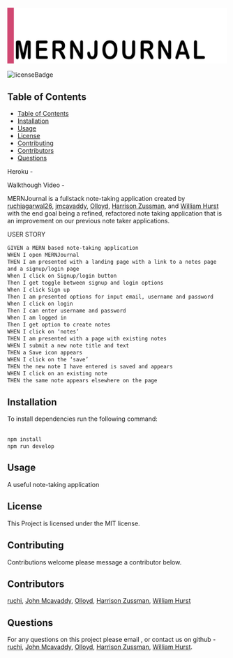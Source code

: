 ![Application Logo](./assets/MERNJournal-1.png)

![licenseBadge](https://img.shields.io/badge/License-MIT-red)

## Table of Contents

- [Table of Contents](#table-of-contents)
- [Installation](#installation)
- [Usage](#usage)
- [License](#license)
- [Contributing](#contributing)
- [Contributors](#contributors)
- [Questions](#questions)


Heroku -

Walkthough Video -

MERNJournal is a fullstack note-taking application created by [ruchiagarwal26](https://github.com/ruchiagarwal26), [jmcavaddy](https://github.com/jmcavaddy), [Olloyd](https://github.com/Olloyd321),  [Harrison Zussman](https://github.com/HarrisonZussman), and [William Hurst](https://github.com/FreeWill201) with the end goal being a refined, refactored note taking application that is an improvement on our previous note taker applications.

USER STORY 
```
GIVEN a MERN based note-taking application
WHEN I open MERNJournal 
THEN I am presented with a landing page with a link to a notes page and a signup/login page
When I click on Signup/login button
Then I get toggle between signup and login options
When I click Sign up
Then I am presented options for input email, username and password
When I click on login
Then I can enter username and password
When I am logged in
Then I get option to create notes
WHEN I click on ‘notes’
THEN I am presented with a page with existing notes 
WHEN I submit a new note title and text
THEN a Save icon appears 
WHEN I click on the ‘save’
THEN the new note I have entered is saved and appears 
WHEN I click on an existing note
THEN the same note appears elsewhere on the page
```


## Installation 

To install dependencies run the following command: 

```

npm install
npm run develop

```

## Usage 

A useful note-taking application 

## License 
  
This Project is licensed under the MIT license.

## Contributing

Contributions welcome please message a contributor below.

## Contributors

[ruchi](https://github.com/ruchiagarwal26), [John Mcavaddy](https://github.com/jmcavaddy), [Olloyd](https://github.com/Olloyd321), [Harrison Zussman](https://github.com/HarrisonZussman), [William Hurst](https://github.com/FreeWill201)

<!-- 
## Tests
To perform tests run the following command: 
```
npm test
```
-->

## Questions

For any questions on this project please email , or contact us on github - [ruchi](https://github.com/ruchiagarwal26), [John Mcavaddy](https://github.com/jmcavaddy), [Olloyd](https://github.com/Olloyd321), [Harrison Zussman](https://github.com/HarrisonZussman), [William Hurst](https://github.com/FreeWill201).

